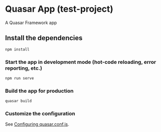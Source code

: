 # Quasar App (test-project)

A Quasar Framework app

## Install the dependencies
```bash
npm install
```

### Start the app in development mode (hot-code reloading, error reporting, etc.)
```bash
npm run serve
```


### Build the app for production
```bash
quasar build
```

### Customize the configuration
See [Configuring quasar.conf.js](https://v2.quasar.dev/quasar-cli/quasar-conf-js).
